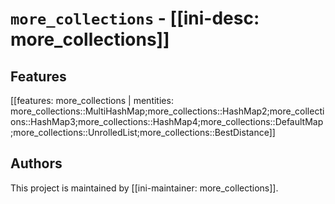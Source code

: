 # `more_collections` - [[ini-desc: more_collections]]

## Features

[[features: more_collections | mentities: more_collections::MultiHashMap;more_collections::HashMap2;more_collections::HashMap3;more_collections::HashMap4;more_collections::DefaultMap;more_collections::UnrolledList;more_collections::BestDistance]]

## Authors

This project is maintained by [[ini-maintainer: more_collections]].
